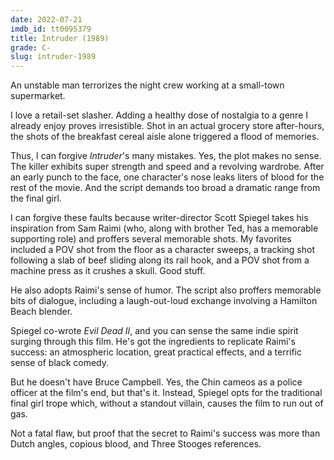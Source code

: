 ```yaml
---
date: 2022-07-21
imdb_id: tt0095379
title: Intruder (1989)
grade: C-
slug: intruder-1989
---
```


An unstable man terrorizes the night crew working at a small-town supermarket.

<!-- end -->

I love a retail-set slasher. Adding a healthy dose of nostalgia to a genre I already enjoy proves irresistible. Shot in an actual grocery store after-hours, the shots of the breakfast cereal aisle alone triggered a flood of memories.

Thus, I can forgive _Intruder_'s many mistakes. Yes, the plot makes no sense. The killer exhibits super strength and speed and a revolving wardrobe. After an early punch to the face, one character's nose leaks liters of blood for the rest of the movie. And the script demands too broad a dramatic range from the final girl.

I can forgive these faults because writer-director Scott Spiegel takes his inspiration from Sam Raimi (who, along with brother Ted, has a memorable supporting role) and proffers several memorable shots. My favorites included a POV shot from the floor as a character sweeps, a tracking shot following a slab of beef sliding along its rail hook, and a POV shot from a machine press as it crushes a skull. Good stuff.

He also adopts Raimi's sense of humor. The script also proffers memorable bits of dialogue, including a laugh-out-loud exchange involving a Hamilton Beach blender.

Spiegel co-wrote <span data-imdb-id="tt0092991">_Evil Dead II_</span>, and you can sense the same indie spirit surging through this film. He's got the ingredients to replicate Raimi's success: an atmospheric location, great practical effects, and a terrific sense of black comedy.

But he doesn't have Bruce Campbell. Yes, the Chin cameos as a police officer at the film's end, but that's it. Instead, Spiegel opts for the traditional final girl trope which, without a standout villain, causes the film to run out of gas.

Not a fatal flaw, but proof that the secret to Raimi's success was more than Dutch angles, copious blood, and Three Stooges references.